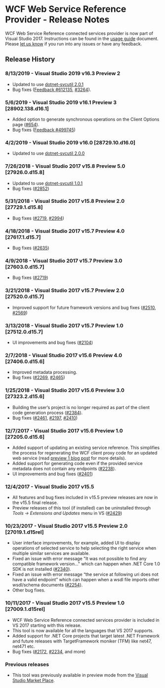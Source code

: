 ﻿# WCF Web Service Reference Provider - Release Notes

WCF Web Service Reference connected services provider is now part of Visual Studio 2017. Instructions can be found in the [usage guide](https://go.microsoft.com/fwlink/?linkid=858814) document. Please [let us know](https://developercommunity.visualstudio.com) if you run into any issues or have any feedback.

## Release History

### 8/13/2019 - Visual Studio 2019 v16.3 Preview 2
* Updated to use [dotnet-svcutil 2.0.1](https://www.nuget.org/packages/dotnet-svcutil/2.0.1)
* Bug fixes ([Feedback #612135](https://developercommunity.visualstudio.com/content/problem/612135/unreadable-text-in-configure-wcf-web-service-refer.html), [#3264](https://github.com/dotnet/wcf/issues/3264)).

### 5/6/2019 - Visual Studio 2019 v16.1 Preview 3 [28902.138.d16.1]
* Added option to generate synchronous operations on the Client Options page ([#654](https://github.com/dotnet/wcf/issues/654)).
* Bug fixes ([Feedback #499745](https://developercommunity.visualstudio.com/content/problem/499745/microsoft-wcf-web-service-reference-provider-vs-20-1.html))

### 4/2/2019 - Visual Studio 2019 v16.0 [28729.10.d16.0]
* Updated to use [dotnet-svcutil 2.0.0](https://www.nuget.org/packages/dotnet-svcutil/2.0.0)

### 7/26/2018 - Visual Studio 2017 v15.8 Preview 5.0 [27926.0.d15.8]
* Updated to use [dotnet-svcutil 1.0.1](https://www.nuget.org/packages/dotnet-svcutil/1.0.1)
* Bug fixes ([#2852](https://github.com/dotnet/wcf/issues/2852))

### 5/31/2018 - Visual Studio 2017 v15.8 Preview 2.0 [27729.1.d15.8]
* Bug fixes ([#2719](https://github.com/dotnet/wcf/issues/2719), [#2994](https://github.com/dotnet/wcf/issues/2994))

### 4/18/2018 - Visual Studio 2017 v15.7 Preview 4.0 [27617.1.d15.7]
* Bug fixes ([#2635](https://github.com/dotnet/wcf/issues/2635))

### 4/9/2018 - Visual Studio 2017 v15.7 Preview 3.0 [27603.0.d15.7]
* Bug fixes ([#2719](https://github.com/dotnet/wcf/issues/2719))

### 3/21/2018 - Visual Studio 2017 v15.7 Preview 2.0 [27520.0.d15.7]
* Improved support for future framework versions and bug fixes ([#2510](https://github.com/dotnet/wcf/issues/2510), [#2569](https://github.com/dotnet/wcf/issues/2569))

### 3/13/2018 - Visual Studio 2017 v15.7 Preview 1.0 [27512.0.d15.7]
* UI improvements and bug fixes ([#2104](https://github.com/dotnet/wcf/issues/2104))

### 2/7/2018 - Visual Studio 2017 v15.6 Preview 4.0 [27406.0.d15.6]
* Improved metadata processing. 
* Bug fixes ([#2269](https://github.com/dotnet/wcf/issues/2269), [#2465](https://github.com/dotnet/wcf/issues/2465))

### 1/25/2018 - Visual Studio 2017 v15.6 Preview 3.0 [27323.2.d15.6]
* Building the user’s project is no longer required as part of the client code generation process ([#2384](https://github.com/dotnet/wcf/issues/2384)).
* Bug fixes ([#2461](https://github.com/dotnet/wcf/issues/2461), [#2197](https://github.com/dotnet/wcf/issues/2197), [#2410](https://github.com/dotnet/wcf/issues/2410))


### 12/7/2017 - Visual Studio 2017 v15.6 Preview 1.0 [27205.0.d15.6]

* Added support of updating an existing service reference. This simplifies the process for regenerating the WCF client proxy code for an updated web service (read [preview 1 blog post](https://blogs.msdn.microsoft.com/visualstudio/2017/12/07/visual-studio-2017-version-15-6-preview/) for more details).
* Added support for generating code even if the provided service metadata does not contain any endpoints ([#2238](https://github.com/dotnet/wcf/issues/2238)).
* UI improvements and bug fixes ([#2401](https://github.com/dotnet/wcf/issues/2401))

### 12/4/2017 - Visual Studio 2017 v15.5

* All features and bug fixes included in v15.5 preview releases are now in the v15.5 final release.
* Preview releases of this tool (if installed) can be uninstalled through *Tools -> Extensions and Updates* menu in VS ([#2429](https://github.com/dotnet/wcf/issues/2429)) 

### 10/23/2017 - Visual Studio 2017 v15.5 Preview 2.0 [27019.1.d15rel]

* User interface improvements, for example, added UI to display operations of selected service to help selecting the right service when multiple similar services are available.
* Fixed an issue with error message "It was not possible to find any compatible framework version..." which can happen when .NET Core 1.0 SDK is not installed ([#2340](https://github.com/dotnet/wcf/issues/2340)).
* Fixed an issue with error message “the service at following uri does not have a valid endpoint” which can happen when a wsdl file imports other wsdl/schema documents ([#2254](https://github.com/dotnet/wcf/issues/2254)).
* Other bug fixes.

### 10/11/2017 - Visual Studio 2017 v15.5 Preview 1.0 [27009.1.d15rel]

* WCF Web Service Reference connected services provider is included in VS 2017 starting with this release.
* This tool is now available for all the languages that VS 2017 supports.
* Added support for .NET Core projects that target latest .NET Framework and future releases with TargetFramework moniker (TFM) like net47, net471 etc.
* Bug fixes ([#2172](https://github.com/dotnet/wcf/issues/2172), [#2234](https://github.com/dotnet/wcf/issues/2234), and more)

### Previous releases

* This tool was previously available in preview mode from the [Visual Studio Market Place](https://marketplace.visualstudio.com/items?itemName=WCFCORETEAM.VisualStudioWCFConnectedService).
